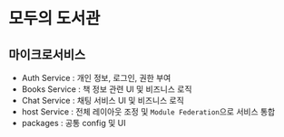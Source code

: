 # 모두의 도서관

## 마이크로서비스
- Auth Service : 개인 정보, 로그인, 권한 부여
- Books Service : 책 정보 관련 UI 및 비즈니스 로직
- Chat Service : 채팅 서비스 UI 및 비즈니스 로직
- host Service : 전체 레이아웃 조정 및 `Module Federation`으로 서비스 통합
- packages : 공통 config 및 UI